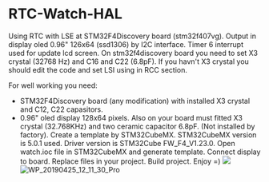 # RTC-Watch-HAL
Using RTC with LSE at STM32F4Discovery board (stm32f407vg). 
Output in display oled 0.96" 126x64 (ssd1306) by I2C interface. Timer 6 interrupt used for update lcd screen. 
On stm32f4discovery board you need to set X3 crystal (32768 Hz) and C16 and C22 (6.8pF). 
If you havn't X3 crystal you should edit the code and set LSI using in RCC section. 

For well working you need:
- STM32F4Discovery board (any modification) with installed X3 crystal and C12, C22 capasitors.
- 0.96" oled display 128x64 pixels.
Also on your board must fitted X3 crystal (32.768KHz) and two ceramic capacitor 6.8pF. (Not installed by factory).
Create a template by STM32CubeMX. STM32CubeMX version is 5.0.1 used. Driver version is STM32Cube FW_F4_V1.23.0. Open watch.ioc file in STM32CubeMX and generate template.
Connect display to board. Replace files in your project. Build project.
Enjoy =)
![](https://user-images.githubusercontent.com/19895415/56723578-e72cde00-6751-11e9-9fe3-7c8ac6c81cd9.jpg)
![WP_20190425_12_11_30_Pro](https://user-images.githubusercontent.com/19895415/56724989-b0a49280-6754-11e9-8844-4aecee93311a.jpg)
